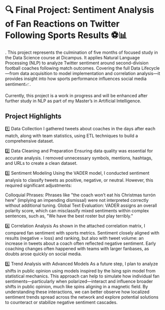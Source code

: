 # 🔍 Final Project: Sentiment Analysis of Fan Reactions on Twitter Following Sports Results ⚽📊
.
This project represents the culmination of five months of focused study in the Data Science course at Dicampus. It applies Natural Language Processing (NLP) to analyze Twitter sentiment around second-division football coaches following match outcomes. Covering the full Data Lifecycle—from data acquisition to model implementation and correlation analysis—it provides insight into how sports performance influences social media sentiment📈.

Currently, this project is a work in progress and will be enhanced after further study in NLP as part of my Master’s in Artificial Intelligence.

## Project Highlights
1️⃣ Data Collection
I gathered tweets about coaches in the days after each match, along with team statistics, using ETL techniques to build a comprehensive dataset.

2️⃣ Data Cleaning and Preparation
Ensuring data quality was essential for accurate analysis. I removed unnecessary symbols, mentions, hashtags, and URLs to create a clean dataset.

3️⃣ Sentiment Modeling
Using the VADER model, I conducted sentiment analysis to classify tweets as positive, negative, or neutral. However, this required significant adjustments:

Colloquial Phrases: Phrases like "the coach won’t eat his Christmas turrón here" (implying an impending dismissal) were not interpreted correctly without additional tuning.
Global Text Evaluation: VADER assigns an overall polarity score, which can misclassify mixed sentiments within complex sentences, such as, "We have the best roster but play terribly."

4️⃣ Correlation Analysis
As shown in the attached correlation matrix, I compared fan sentiment with sports metrics. Sentiment closely aligned with results (negative = loss) and ranking, but also with tweet volume: an increase in tweets about a coach often reflected negative sentiment. Early coaching changes often happened with teams with larger fanbases, as doubts arose quickly on social media.

5️⃣ Trend Analysis with Advanced Models
As a future step, I plan to analyze shifts in public opinion using models inspired by the Ising spin model from statistical mechanics. This approach can help to simulate how individual fan sentiments—particularly when polarized—interact and influence broader shifts in public opinion, much like spins aligning in a magnetic field. By understanding these interactions, we can better observe how localized sentiment trends spread across the network and explore potential solutions to counteract or stabilize negative sentiment cascades.
